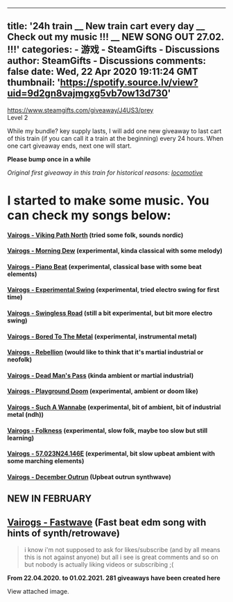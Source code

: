 
---
title: '24h train __ New train cart every day __ Check out my music !!! __ NEW SONG OUT 27.02. !!!'
categories: 
    - 游戏
    - SteamGifts - Discussions
author: SteamGifts - Discussions
comments: false
date: Wed, 22 Apr 2020 19:11:24 GMT
thumbnail: 'https://spotify.source.lv/view?uid=9d2gn8vajmgxg5vb7ow13d730'
---

<div>   
<p><a href="https://www.steamgifts.com/giveaway/J4US3/prey">https://www.steamgifts.com/giveaway/J4US3/prey</a><br>
Level 2</p>
<p>While my bundle<span class="spoiler">?</span> key supply lasts, I will add one new giveaway to last cart of this train (if you can call it a train at the beginning) every 24 hours. When one cart giveaway ends, next one will start.  </p>
<p><strong>Please bump once in a while</strong>  </p>
<p><em>Original first giveaway in this train for historical reasons: <a href="https://www.steamgifts.com/giveaway/CtCIn">locomotive</a></em>  </p>
<h1>I started to make some music. You can check my songs below:</h1>
<h4><a href="https://www.youtube.com/watch?v=2fsYh8T3b60" rel="nofollow noopener" target="_blank"><strong>Vairogs - Viking Path North</strong></a> (tried some folk, sounds nordic)</h4>
<h4><a href="https://www.youtube.com/watch?v=sE-YgFzKsgs" rel="nofollow noopener" target="_blank"><strong>Vairogs - Morning Dew</strong></a>  (experimental, kinda classical with some melody)</h4>
<h4><a href="https://www.youtube.com/watch?v=Oo1_LKOBQUA" rel="nofollow noopener" target="_blank"><strong>Vairogs - Piano Beat</strong></a> (experimental, classical base with some beat elements)</h4>
<h4><a href="https://www.youtube.com/watch?v=Ru9HrcPaPzo" rel="nofollow noopener" target="_blank"><strong>Vairogs - Experimental Swing</strong></a> (experimental, tried electro swing for first time)</h4>
<h4><a href="https://www.youtube.com/watch?v=mG0gyQF4Wqs" rel="nofollow noopener" target="_blank"><strong>Vairogs - Swingless Road</strong></a> (still a bit experimental, but bit more electro swing)</h4>
<h4><a href="https://www.youtube.com/watch?v=ERutWPgqbKY" rel="nofollow noopener" target="_blank"><strong>Vairogs - Bored To The Metal</strong></a> (experimental, instrumental metal)</h4>
<h4><a href="https://www.youtube.com/watch?v=QcV6uac3JFE" rel="nofollow noopener" target="_blank"><strong>Vairogs - Rebellion</strong></a> (would like to think that it's martial industrial or neofolk)</h4>
<h4><a href="https://www.youtube.com/watch?v=HJE8zgnu1Gw" rel="nofollow noopener" target="_blank"><strong>Vairogs - Dead Man's Pass</strong></a> (kinda ambient or martial industrial)</h4>
<h4><a href="https://www.youtube.com/watch?v=D07aps-olb0" rel="nofollow noopener" target="_blank"><strong>Vairogs - Playground Doom</strong></a> (experimental, ambient or doom like)</h4>
<h4><a href="https://www.youtube.com/watch?v=g5yjkncfVy8" rel="nofollow noopener" target="_blank"><strong>Vairogs - Such A Wannabe</strong></a> (experimental, bit of ambient, bit of industrial metal (ndh))</h4>
<h4><a href="https://www.youtube.com/watch?v=F84CyjwTB9k" rel="nofollow noopener" target="_blank"><strong>Vairogs - Folkness</strong></a> (experimental, slow folk, maybe too slow but still learning)</h4>
<h4><a href="https://www.youtube.com/watch?v=wJLnq9W7YM4" rel="nofollow noopener" target="_blank"><strong>Vairogs - 57.023N24.146E</strong></a> (experimental, bit slow upbeat ambient with some marching elements)</h4>
<h4><a href="https://www.youtube.com/watch?v=iB6tZnh-sTU" rel="nofollow noopener" target="_blank"><strong>Vairogs - December Outrun</strong></a> (Upbeat outrun synthwave)</h4>
<h2>NEW IN FEBRUARY</h2>
<h2><a href="https://www.youtube.com/watch?v=S-cgoQGRmRw" rel="nofollow noopener" target="_blank"><strong>Vairogs - Fastwave</strong></a> (Fast beat edm song with hints of synth/retrowave)</h2>
<blockquote>
<p>i know i'm not supposed to ask for likes/subscribe (and by all means this is not against anyone) but all i see is great comments and so on but nobody is actually liking videos or subscribing ;(</p>
</blockquote>
<p><strong>From 22.04.2020. to 01.02.2021. 281 giveaways have been created here</strong>  </p>
<div><div class="comment__toggle-attached">View attached image.</div><a href="https://spotify.source.lv/view?uid=9d2gn8vajmgxg5vb7ow13d730" rel="nofollow noopener" target="_blank"><img alt title class="is-hidden" src="https://spotify.source.lv/view?uid=9d2gn8vajmgxg5vb7ow13d730" referrerpolicy="no-referrer"></a></div>  
</div>
            
